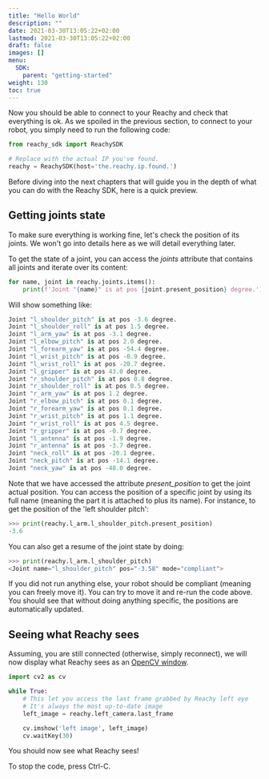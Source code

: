 ```yaml
---
title: "Hello World"
description: ""
date: 2021-03-30T13:05:22+02:00
lastmod: 2021-03-30T13:05:22+02:00
draft: false
images: []
menu:
  SDK:
    parent: "getting-started"
weight: 130
toc: true
---
```


Now you should be able to connect to your Reachy and check that everything is ok. As we spoiled in the previous section, to connect to your robot, you simply need to run the following code:

```python
from reachy_sdk import ReachySDK

# Replace with the actual IP you've found.
reachy = ReachySDK(host='the.reachy.ip.found.')
```

Before diving into the next chapters that will guide you in the depth of what you can do with the Reachy SDK, here is a quick preview.

## Getting joints state

To make sure everything is working fine, let's check the position of its joints. We won't go into details here as we will detail everything later.

To get the state of a joint, you can access the *joints* attribute that contains all joints and iterate over its content:

```python
for name, joint in reachy.joints.items(): 
    print(f'Joint "{name}" is at pos {joint.present_position} degree.') 
```

Will show something like:
```python
Joint "l_shoulder_pitch" is at pos -3.6 degree.
Joint "l_shoulder_roll" is at pos 1.5 degree.
Joint "l_arm_yaw" is at pos -3.1 degree.
Joint "l_elbow_pitch" is at pos 2.0 degree.
Joint "l_forearm_yaw" is at pos -54.4 degree.
Joint "l_wrist_pitch" is at pos -0.9 degree.
Joint "l_wrist_roll" is at pos -20.7 degree.
Joint "l_gripper" is at pos 43.0 degree.
Joint "r_shoulder_pitch" is at pos 0.8 degree.
Joint "r_shoulder_roll" is at pos 0.5 degree.
Joint "r_arm_yaw" is at pos 1.2 degree.
Joint "r_elbow_pitch" is at pos 0.1 degree.
Joint "r_forearm_yaw" is at pos 0.1 degree.
Joint "r_wrist_pitch" is at pos 1.1 degree.
Joint "r_wrist_roll" is at pos 4.5 degree.
Joint "r_gripper" is at pos -0.7 degree.
Joint "l_antenna" is at pos -1.9 degree.
Joint "r_antenna" is at pos -3.7 degree.
Joint "neck_roll" is at pos -20.1 degree.
Joint "neck_pitch" is at pos -14.1 degree.
Joint "neck_yaw" is at pos -48.0 degree.
```

Note that we have accessed the attribute *present_position* to get the joint actual position. You can access the position of a specific joint by using its full name (meaning the part it is attached to plus its name). For instance, to get the position of the 'left shoulder pitch':

```python
>>> print(reachy.l_arm.l_shoulder_pitch.present_position)
-3.6
```

You can also get a resume of the joint state by doing:
```python
>>> print(reachy.l_arm.l_shoulder_pitch)
<Joint name="l_shoulder_pitch" pos="-3.58" mode="compliant">
```

If you did not run anything else, your robot should be compliant (meaning you can freely move it). You can try to move it and re-run the code above. You should see that without doing anything specific, the positions are automatically updated.

## Seeing what Reachy sees

Assuming, you are still connected (otherwise, simply reconnect), we will now display what Reachy sees as an [OpenCV window](https://opencv.org). 

```python
import cv2 as cv

while True:
    # This let you access the last frame grabbed by Reachy left eye
    # It's always the most up-to-date image
    left_image = reachy.left_camera.last_frame

    cv.imshow('left image', left_image)
    cv.waitKey(30)
```

You should now see what Reachy sees!

To stop the code, press Ctrl-C.

